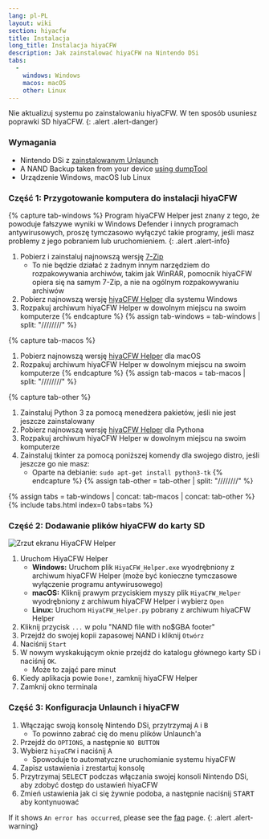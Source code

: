 ```yaml
---
lang: pl-PL
layout: wiki
section: hiyacfw
title: Instalacja
long_title: Instalacja hiyaCFW
description: Jak zainstalować hiyaCFW na Nintendo DSi
tabs:
  - 
    windows: Windows
    macos: macOS
    other: Linux
---
```


Nie aktualizuj systemu po zainstalowaniu hiyaCFW. W ten sposób usuniesz poprawki SD hiyaCFW.
{: .alert .alert-danger}

### Wymagania
- Nintendo DSi z [zainstalowanym Unlaunch](https://dsi.cfw.guide/installing-unlaunch)
- A NAND Backup taken from your device [using dumpTool](https://dsi.cfw.guide/dumping-nand)
- Urządzenie Windows, macOS lub Linux

### Część 1: Przygotowanie komputera do instalacji hiyaCFW
{% capture tab-windows %}
Program hiyaCFW Helper jest znany z tego, że powoduje fałszywe wyniki w Windows Defender i innych programach antywirusowych, proszę tymczasowo wyłączyć takie programy, jeśli masz problemy z jego pobraniem lub uruchomieniem.
{: .alert .alert-info}

1. Pobierz i zainstaluj najnowszą wersję [7-Zip](https://www.7-zip.org/download.html)
    - To nie będzie działać z żadnym innym narzędziem do rozpakowywania archiwów, takim jak WinRAR, pomocnik hiyaCFW opiera się na samym 7-Zip, a nie na ogólnym rozpakowywaniu archiwów
1. Pobierz najnowszą wersję [hiyaCFW Helper](https://github.com/mondul/HiyaCFW-Helper/releases) dla systemu Windows
1. Rozpakuj archiwum hiyaCFW Helper w dowolnym miejscu na swoim komputerze
{% endcapture %}
{% assign tab-windows = tab-windows | split: "////////" %}

{% capture tab-macos %}
1. Pobierz najnowszą wersję [hiyaCFW Helper](https://github.com/mondul/HiyaCFW-Helper/releases) dla macOS
1. Rozpakuj archiwum hiyaCFW Helper w dowolnym miejscu na swoim komputerze
{% endcapture %}
{% assign tab-macos = tab-macos | split: "////////" %}

{% capture tab-other %}
1. Zainstaluj Python 3 za pomocą menedżera pakietów, jeśli nie jest jeszcze zainstalowany
1. Pobierz najnowszą wersję [hiyaCFW Helper](https://github.com/mondul/HiyaCFW-Helper/releases) dla Pythona
1. Rozpakuj archiwum hiyaCFW Helper w dowolnym miejscu na swoim komputerze
1. Zainstaluj tkinter za pomocą poniższej komendy dla swojego distro, jeśli jeszcze go nie masz:
    - Oparte na debianie: `sudo apt-get install python3-tk`
{% endcapture %}
{% assign tab-other = tab-other | split: "////////" %}

{% assign tabs = tab-windows | concat: tab-macos | concat: tab-other %}
{% include tabs.html index=0 tabs=tabs %}

### Część 2: Dodawanie plików hiyaCFW do karty SD
![Zrzut ekranu HiyaCFW Helper](https://image.ibb.co/hhzKRL/Screen-Shot-2018-10-18-at-16-30-18.png)

1. Uruchom HiyaCFW Helper
    - **Windows:** Uruchom plik `HiyaCFW_Helper.exe` wyodrębniony z archiwum hiyaCFW Helper (może być konieczne tymczasowe wyłączenie programu antywirusowego)
    - **macOS:** Kliknij prawym przyciskiem myszy plik `HiyaCFW_Helper` wyodrębniony z archiwum hiyaCFW Helper i wybierz `Open`
    - **Linux:** Uruchom `HiyaCFW_Helper.py` pobrany z archiwum hiyaCFW Helper
1. Kliknij przycisk `...` w polu "NAND file with no$GBA footer"
1. Przejdź do swojej kopii zapasowej NAND i kliknij `Otwórz`
1. Naciśnij `Start`
1. W nowym wyskakującym oknie przejdź do katalogu głównego karty SD i naciśnij `OK`.
    - Może to zająć pare minut
1. Kiedy aplikacja powie `Done!`, zamknij hiyaCFW Helper
1. Zamknij okno terminala

### Część 3: Konfiguracja Unlaunch i hiyaCFW
1. Włączając swoją konsolę Nintendo DSi, przytrzymaj <kbd class="face">A</kbd> i <kbd class="face">B</kbd>
    - To powinno zabrać cię do menu plików Unlaunch'a
1. Przejdź do `OPTIONS`, a następnie `NO BUTTON`
1. Wybierz `hiyaCFW` i naciśnij <kbd class="face">A</kbd>
    - Spowoduje to automatyczne uruchomianie systemu hiyaCFW
1. Zapisz ustawienia i zrestartuj konsolę
1. Przytrzymaj <kbd>SELECT</kbd> podczas włączania swojej konsoli Nintendo DSi, aby zdobyć dostęp do ustawień hiyaCFW
1. Zmień ustawienia jak ci się żywnie podoba, a następnie naciśnij <kbd>START</kbd> aby kontynuować

If it shows `An error has occurred`, please see the [faq](faq?faq=why-do-i-get-an-error-has-occurred-message-when-booting-hiyacfw) page.
{: .alert .alert-warning}
